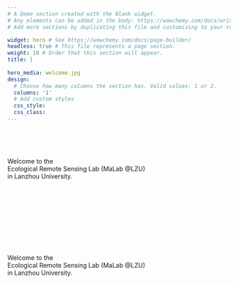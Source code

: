 ```yaml
---
# A Demo section created with the Blank widget.
# Any elements can be added in the body: https://wowchemy.com/docs/writing-markdown-latex/
# Add more sections by duplicating this file and customizing to your requirements.

widget: hero # See https://wowchemy.com/docs/page-builder/
headless: true # This file represents a page section.
weight: 10 # Order that this section will appear.
title: |
  
hero_media: welcome.jpg
design:
  # Choose how many columns the section has. Valid values: 1 or 2.
  columns: '1'
  # Add custom styles
  css_style:
  css_class:
---
```


<br>
<br>
<br>

Welcome to the <br/>
Ecological Remote Sensing Lab (MaLab @LZU) <br/>
in Lanzhou University.

<br>
<br>
<br>
<br>
<br>
<br>
<br>
<br>
<br>
Welcome to the <br/>
Ecological Remote Sensing Lab (MaLab @LZU) <br/>
in Lanzhou University.